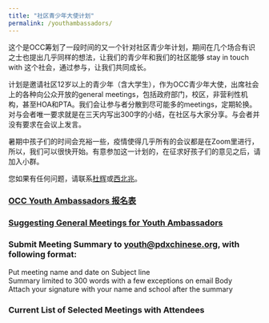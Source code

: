 ```yaml
---
title: "社区青少年大使计划"
permalink: /youthambassadors/
---
```


这个是OCC筹划了一段时间的又一个针对社区青少年计划，期间在几个场合有识之士也提出几乎同样的想法，让我们的青少年和我们的社区能够 stay in touch with 这个社会，通过参与，让我们共同成长。

计划是邀请社区12岁以上的青少年（含大学生），作为OCC青少年大使，出席社会上的各种向公众开放的general meetings，包括政府部门，校区，非营利性机构，甚至HOA和PTA。我们会让参与者分散到尽可能多的meetings，定期轮换。对与会者唯一要求就是在三天内写出300字的小结，在社区与大家分享。与会者并没有要求在会议上发言。

暑期中孩子们的时间会充裕一些，疫情使得几乎所有的会议都是在Zoom里进行，所以，我们可以很快开始。有意参加这一计划的，在征求好孩子们的意见之后，请加入小群。

您如果有任何问题，请联系[杜辉](mailto:oregonchinesecoalition@gmail.com)或[西北兆](mailto:hzhao@pdxchinese.org)。

### [OCC Youth Ambassadors 报名表](https://docs.google.com/forms/d/e/1FAIpQLSe1EF7A_RiS6q8fAk0rltDLPp_Gtii6VBpyUaQmKuOH5mp0Sg/viewform?usp=sf_link)

### [Suggesting General Meetings for Youth Ambassadors](https://docs.google.com/forms/d/e/1FAIpQLScxoVxLLtxuexSsiGcNMlHHqwM0lBC8eAOPJIAn0q0CdzjVmQ/viewform?usp=sf_link)

### Submit Meeting Summary to [youth@pdxchinese.org](mailto:youth@pdxchinese.org), with following format:

Put meeting name and date on Subject line  
Summary limited to 300 words with a few exceptions on email Body   
Attach your signature with your name and school after the summary  

### Current List of Selected Meetings with Attendees

